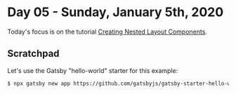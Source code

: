 # Day 05 - Sunday, January 5th, 2020

Today's focus is on the tutorial [Creating Nested Layout Components](https://www.gatsbyjs.org/tutorial/part-three/).

## Scratchpad

Let's use the Gatsby "hello-world" starter for this example:

```sh
$ npx gatsby new app https://github.com/gatsbyjs/gatsby-starter-hello-world
```
